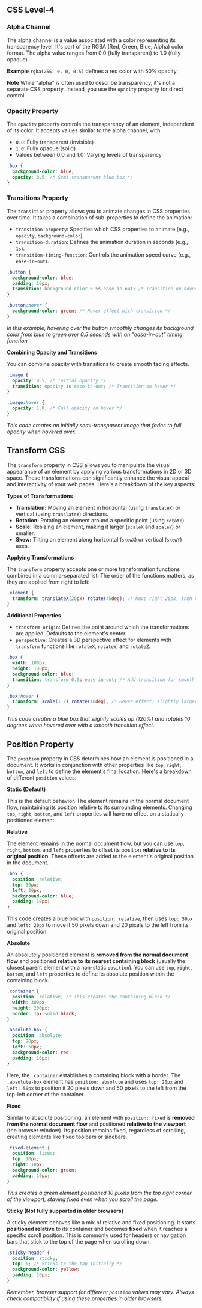## CSS Level-4

### Alpha Channel

The alpha channel is a value associated with a color representing its transparency level. It's part of the RGBA (Red, Green, Blue, Alpha) color format. The alpha value ranges from 0.0 (fully transparent) to 1.0 (fully opaque).

**Example** `rgba(255, 0, 0, 0.5)` defines a red color with 50% opacity.

**Note** While "alpha" is often used to describe transparency, it's not a separate CSS property. Instead, you use the `opacity` property for direct control. 

### Opacity Property

The `opacity` property controls the transparency of an element, independent of its color. It accepts values similar to the alpha channel, with:

- `0.0`: Fully transparent (invisible)
- `1.0`: Fully opaque (solid)
- Values between 0.0 and 1.0: Varying levels of transparency


```css
.box {
  background-color: blue;
  opacity: 0.5; /* Semi-transparent blue box */
}
```

### Transitions Property

The `transition` property allows you to animate changes in CSS properties over time. It takes a combination of sub-properties to define the animation:

 - `transition-property`: Specifies which CSS properties to animate (e.g., `opacity`, `background-color`).
 - `transition-duration`: Defines the animation duration in seconds (e.g., `1s`).
 - `transition-timing-function`: Controls the animation speed curve (e.g., `ease-in-out`).


```css
.button {
  background-color: blue;
  padding: 10px;
  transition: background-color 0.5s ease-in-out; /* Transition on hover */
}

.button:hover {
  background-color: green; /* Hover effect with transition */
}
```

*In this example, hovering over the button smoothly changes its background color from blue to green over 0.5 seconds with an "ease-in-out" timing function.*

**Combining Opacity and Transitions**

You can combine opacity with transitions to create smooth fading effects.

```css
.image {
  opacity: 0.5; /* Initial opacity */
  transition: opacity 1s ease-in-out; /* Transition on hover */
}

.image:hover {
  opacity: 1.0; /* Full opacity on hover */
}
```

*This code creates an initially semi-transparent image that fades to full opacity when hovered over.*

## Transform CSS

The `transform` property in CSS allows you to manipulate the visual appearance of an element by applying various transformations in 2D or 3D space. These transformations can significantly enhance the visual appeal and interactivity of your web pages. Here's a breakdown of the key aspects:

**Types of Transformations**

- **Translation:** Moving an element in horizontal (using `translateX`) or vertical (using `translateY`) directions.
- **Rotation:** Rotating an element around a specific point (using `rotate`).
- **Scale:** Resizing an element, making it larger (`scaleX` and `scaleY`) or smaller.
- **Skew:** Tilting an element along horizontal (`skewX`) or vertical (`skewY`) axes.

**Applying Transformations**

The `transform` property accepts one or more transformation functions combined in a comma-separated list. The order of the functions matters, as they are applied from right to left:

```css
.element {
  transform: translateX(20px) rotate(45deg); /* Move right 20px, then rotate clockwise 45 degrees */
}
```

**Additional Properties**

- `transform-origin`: Defines the point around which the transformations are applied. Defaults to the element's center.
- `perspective`: Creates a 3D perspective effect for elements with `transform` functions like `rotateX`, `rotateY`, and `rotateZ`.

```css
.box {
  width: 100px;
  height: 100px;
  background-color: blue;
  transition: transform 0.5s ease-in-out; /* Add transition for smooth animation */
}

.box:hover {
  transform: scale(1.2) rotate(10deg); /* Hover effect: slightly larger and rotated */
}
```

*This code creates a blue box that slightly scales up (120%) and rotates 10 degrees when hovered over with a smooth transition effect.*


## Position Property

The `position` property in CSS determines how an element is positioned in a document. It works in conjunction with other properties like `top`, `right`, `bottom`, and `left` to define the element's final location. Here's a breakdown of different `position` values:

**Static (Default)**

This is the default behavior. The element remains in the normal document flow, maintaining its position relative to its surrounding elements. Changing `top`, `right`, `bottom`, and `left` properties will have no effect on a statically positioned element.

**Relative**

The element remains in the normal document flow, but you can use `top`, `right`, `bottom`, and `left` properties to offset its position **relative to its original position**. These offsets are added to the element's original position in the document.


```css
.box {
  position: relative;
  top: 50px;
  left: 20px;
  background-color: blue;
  padding: 10px;
}
```

This code creates a blue box with `position: relative`, then uses `top: 50px` and `left: 20px` to move it 50 pixels down and 20 pixels to the left from its original position.

**Absolute**

An absolutely positioned element is **removed from the normal document flow** and positioned **relative to its nearest containing block** (usually the closest parent element with a non-static `position`). You can use `top`, `right`, `bottom`, and `left` properties to define its absolute position within the containing block.


```css
.container {
  position: relative; /* This creates the containing block */
  width: 300px;
  height: 200px;
  border: 1px solid black;
}

.absolute-box {
  position: absolute;
  top: 20px;
  left: 50px;
  background-color: red;
  padding: 10px;
}
```

Here, the `.container` establishes a containing block with a border. The `.absolute-box` element has `position: absolute` and uses `top: 20px` and `left: 50px` to position it 20 pixels down and 50 pixels to the left from the top-left corner of the container.

**Fixed**

Similar to absolute positioning, an element with `position: fixed` is **removed from the normal document flow** and positioned **relative to the viewport** (the browser window). Its position remains fixed, regardless of scrolling, creating elements like fixed toolbars or sidebars.


```css
.fixed-element {
  position: fixed;
  top: 10px;
  right: 10px;
  background-color: green;
  padding: 10px;
}
```

*This creates a green element positioned 10 pixels from the top right corner of the viewport, staying fixed even when you scroll the page.*

**Sticky (Not fully supported in older browsers)**

A sticky element behaves like a mix of relative and fixed positioning. It starts **positioned relative** to its container and becomes **fixed** when it reaches a specific scroll position. This is commonly used for headers or navigation bars that stick to the top of the page when scrolling down.


```css
.sticky-header {
  position: sticky;
  top: 0; /* Sticks to the top initially */
  background-color: yellow;
  padding: 10px;
}
```

*Remember, browser support for different `position` values may vary. Always check compatibility if using these properties in older browsers.*